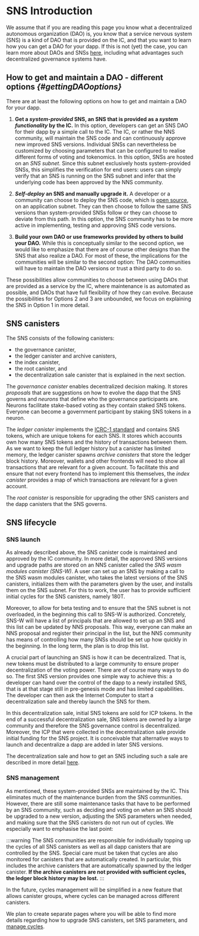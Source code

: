 

# SNS Introduction

We assume that if you are reading this page you know what a 
decentralized autonomous organization (DAO) is, 
you know that a service nervous system (SNS) is a kind of DAO that is
provided on the IC, and that you want to learn how you can get a DAO
for your dapp. 
If this is not (yet) the case, you can learn more about DAOs and SNSs
[here](./tokenomics/sns-intro-tokens.md),
including what advantages such decentralized governance systems have.

## How to get and maintain a DAO - different options _{#gettingDAOoptions}_

There are at least the following options on how to get and maintain a DAO for
your dapp.

1) **Get a _system-provided_ SNS, an SNS that is provided as a _system functionality_ by the IC.**
   In this option, developers can get an SNS DAO for their dapp by a simple call
   to the IC. The IC, or rather the NNS community, will maintain the SNS code and can
   continuously approve new improved SNS versions.
   Individual SNSs can nevertheless be customized by choosing parameters that
   can be configured to realise different forms of voting and tokenomics.
   In this option, SNSs are hosted on an _SNS subnet_. Since this subnet exclusively hosts
   system-provided SNSs, this simplifies the verification
   for end users: users can simply verify that an SNS
   is running on the SNS subnet and infer that the underlying code has been approved
   by the NNS community.
   
<!-- An SNS is a DAO that is realized by a set of  canister smart contracts(/references/ic-interface-spec.md#overview_of_the_internet_computer).
In general, installing and maintaining multiple canisters that must be compatible with
each other is not a simple task.
On upgrading each of the canisters one has to be careful not to break any functionality
and it has to be guaranteed that a new, upgraded version of one canister is still
compatible with the other SNS canisters.
Therefore, to reduce the work for projects, projects can get an SNS that is provided and 
automatically maintained by the IC.
Concretely, upgrades from one SNS deployment to the next are provided, tested, 
and approved, called _blessed_, by the IC community (through NNS proposals).
The individual projects then simply have to trigger an upgrade of their SNS to the
next blessed version. -->

2) **_Self-deploy_ an SNS and manually upgrade it.**
   A developer or a community can choose to deploy the SNS code, which is
   [open source](https://github.com/dfinity/ic/tree/master/rs/sns), on an 
   application subnet. They can then choose to follow the same SNS versions than
   system-provided SNSs follow or they can choose to deviate from this path.
   In this option, the SNS community has to be more active in 
   implementing, testing and approving SNS code versions.

3) **Build your own DAO or use frameworks provided by others to build your DAO.**
   While this is conceptually similar to the second option, we would like to emphasize
   that there are of course other designs than the SNS that also realize a DAO.
   For most of these, the implications for the communities will be similar to the
   second option: The DAO communities will have to maintain the DAO versions or trust
   a third party to do so.

These possibilities allow communities to choose between using DAOs that are provided
as a service by the IC, where maintenance is as automated as possible, and DAOs
that have full flexibility of how they can evolve. Because the possibilities for
Options 2 and 3 are unbounded, we focus on explaining the SNS in Option 1 in
more detail.

## SNS canisters
The SNS consists of the following canisters: 
* the governance canister, 
* the ledger canister and archive canisters,
* the index canister, 
* the root canister, and 
* the decentralization sale canister that is explained in the next
section.

The _governance canister_ enables decentralized decision making.
It stores _proposals_ that are suggestions on how to
evolve the dapp that the SNS governs and _neurons_ that define who the governance
participants are. Neurons facilitate stake-based voting as they contain staked SNS tokens.
Everyone can become a government participant by staking SNS tokens in a neuron.

The _ledger canister_ implements the 
[ICRC-1 standard](https://github.com/dfinity/ICRC-1)
and contains SNS tokens, which are unique tokens for each SNS.
It stores which accounts own how many SNS tokens and the history of transactions 
between them. 
As we want to keep the full ledger history but a canister has limited
memory, the ledger canister spawns _archive canisters_ that store the ledger block history. 
Moreover, wallets and other frontends will need to show all transactions that are
relevant for a given account.
To facilitate this and ensure that not every frontend has to implement this themselves,
the _index canister_ provides a map of which transactions are relevant for a given account.

The _root canister_ is responsible for upgrading the other SNS canisters
and the dapp canisters that the SNS governs.

## SNS lifecycle
### SNS launch
As already described above, the SNS canister code is maintained and approved by the IC community.
In more detail, the approved SNS versions and upgrade paths are stored on an NNS canister
called the _SNS wasm modules canister (SNS-W)_.
A user can set up an SNS by making a call to the SNS wasm modules canister, who takes the
latest versions of the SNS canisters, initializes them with
the parameters given by the user, and installs them on the SNS subnet.
For this to work, the user has to provide sufficient initial cycles for the SNS canisters,
namely 180T.

Moreover, to allow for beta testing and to ensure that the SNS subnet is not
overloaded, in the beginning this call to SNS-W is authorized.
Concretely, SNS-W will have a list of principals that are allowed to set up an SNS and this
list can be updated by NNS proposals. This way, everyone can make an NNS proposal and
register their principal in the list, but the NNS community has means of controlling how many SNSs
should be set up how quickly in the beginning.
In the long term, the plan is to drop this list.

A crucial part of launching an SNS is how it can be decentralized. 
That is, new tokens must be distributed to a large community to ensure
proper decentralization of the voting power. There are of course many ways to do so.
The first SNS version provides one simple way to achieve this:
a developer can hand over the control of the dapp to a newly 
installed SNS, that is at that stage still in pre-genesis mode
and has limited capabilities. The developer can then ask the
Internet Computer to start a decentralization sale and thereby
launch the SNS for them.

In this decentralization sale, initial SNS tokens are sold for ICP tokens.
In the end of a successful decentralization sale, SNS tokens are owned by a large
community and therefore the SNS governance control is decentralized.
Moreover, the ICP that were collected in the decentralization sale provide initial
funding for the SNS project.
It is conceivable that alternative ways to launch and decentralize a dapp are
added in later SNS versions.

The decentralization sale and how to get an SNS including such a sale
are described in more detail [here](./get-sns/get-sns-intro.md).

### SNS management
As mentioned, these system-provided SNSs are maintained by the IC.
This eliminates much of the maintenance burden from the SNS communities.
However, there are still some maintenance tasks that have to be performed by an
SNS community, such as deciding and voting on _when_ an SNS should be upgraded
to a new version, adjusting the SNS parameters when needed, and making
sure that the SNS canisters do not run out of cycles.
We especially want to emphasise the last point: 

:::warning
The SNS communities are responsible for individually topping up the cycles of
all SNS canisters as well as all dapp canisters that are controlled by the SNS.
Special care must be taken that cycles are also monitored for canisters that
are automatically created. In particular, this includes the archive canisters
that are automatically spawned by the ledger canister.
**If the archive canisters are not provided
with sufficient cycles, the ledger block history may be lost.**
:::

In the future, cycles management will be simplified in a new feature that 
allows canister groups, where cycles can be managed across different canisters.

We plan to create separate pages where you will be able to
find more details regarding <!--how to upgrade SNS canisters(./managing-sns/upgradeSNS.md), set SNS parameters(./managing-sns/nervous-system-parameters.md),-->
how to upgrade SNS canisters, set SNS parameters,
and [manage cycles](./managing-sns/cycles-usage.md).


